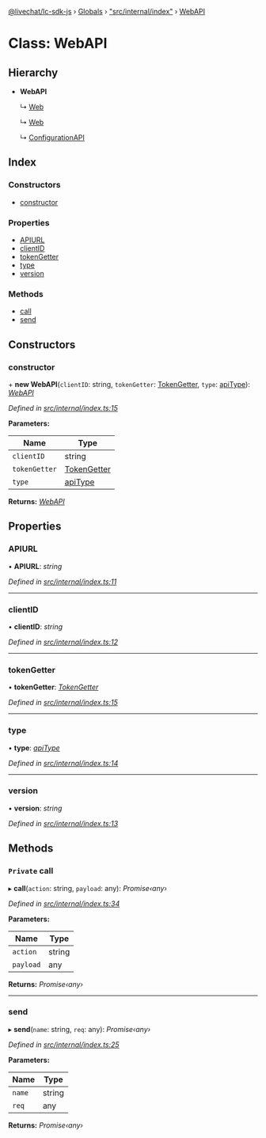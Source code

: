 [@livechat/lc-sdk-js](../README.md) › [Globals](../globals.md) › ["src/internal/index"](../modules/_src_internal_index_.md) › [WebAPI](_src_internal_index_.webapi.md)

# Class: WebAPI

## Hierarchy

* **WebAPI**

  ↳ [Web](_src_agent_web_.web.md)

  ↳ [Web](_src_customer_web_.web.md)

  ↳ [ConfigurationAPI](_src_configuration_index_.configurationapi.md)

## Index

### Constructors

* [constructor](_src_internal_index_.webapi.md#constructor)

### Properties

* [APIURL](_src_internal_index_.webapi.md#apiurl)
* [clientID](_src_internal_index_.webapi.md#clientid)
* [tokenGetter](_src_internal_index_.webapi.md#tokengetter)
* [type](_src_internal_index_.webapi.md#type)
* [version](_src_internal_index_.webapi.md#version)

### Methods

* [call](_src_internal_index_.webapi.md#private-call)
* [send](_src_internal_index_.webapi.md#send)

## Constructors

###  constructor

\+ **new WebAPI**(`clientID`: string, `tokenGetter`: [TokenGetter](../modules/_src_authorization_index_.md#tokengetter), `type`: [apiType](../modules/_src_internal_index_.md#apitype)): *[WebAPI](_src_internal_index_.webapi.md)*

*Defined in [src/internal/index.ts:15](https://github.com/livechat/lc-sdk-js/blob/21d7a55/src/internal/index.ts#L15)*

**Parameters:**

Name | Type |
------ | ------ |
`clientID` | string |
`tokenGetter` | [TokenGetter](../modules/_src_authorization_index_.md#tokengetter) |
`type` | [apiType](../modules/_src_internal_index_.md#apitype) |

**Returns:** *[WebAPI](_src_internal_index_.webapi.md)*

## Properties

###  APIURL

• **APIURL**: *string*

*Defined in [src/internal/index.ts:11](https://github.com/livechat/lc-sdk-js/blob/21d7a55/src/internal/index.ts#L11)*

___

###  clientID

• **clientID**: *string*

*Defined in [src/internal/index.ts:12](https://github.com/livechat/lc-sdk-js/blob/21d7a55/src/internal/index.ts#L12)*

___

###  tokenGetter

• **tokenGetter**: *[TokenGetter](../modules/_src_authorization_index_.md#tokengetter)*

*Defined in [src/internal/index.ts:15](https://github.com/livechat/lc-sdk-js/blob/21d7a55/src/internal/index.ts#L15)*

___

###  type

• **type**: *[apiType](../modules/_src_internal_index_.md#apitype)*

*Defined in [src/internal/index.ts:14](https://github.com/livechat/lc-sdk-js/blob/21d7a55/src/internal/index.ts#L14)*

___

###  version

• **version**: *string*

*Defined in [src/internal/index.ts:13](https://github.com/livechat/lc-sdk-js/blob/21d7a55/src/internal/index.ts#L13)*

## Methods

### `Private` call

▸ **call**(`action`: string, `payload`: any): *Promise‹any›*

*Defined in [src/internal/index.ts:34](https://github.com/livechat/lc-sdk-js/blob/21d7a55/src/internal/index.ts#L34)*

**Parameters:**

Name | Type |
------ | ------ |
`action` | string |
`payload` | any |

**Returns:** *Promise‹any›*

___

###  send

▸ **send**(`name`: string, `req`: any): *Promise‹any›*

*Defined in [src/internal/index.ts:25](https://github.com/livechat/lc-sdk-js/blob/21d7a55/src/internal/index.ts#L25)*

**Parameters:**

Name | Type |
------ | ------ |
`name` | string |
`req` | any |

**Returns:** *Promise‹any›*
